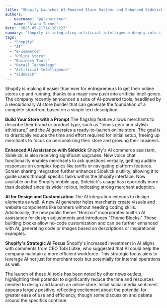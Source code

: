```yaml
---
title: "Shopify Launches AI-Powered Store Builder and Enhanced Sidekick"
authors:
  - username: '@alanaturner'
    name: 'Alana Turner'
date: "2025-05-21T14:20:22Z"
summary: "Shopify is integrating artificial intelligence deeply into its platform, unveiling an AI-powered store builder that lets merchants create a foundational online store with a single prompt. The update also brings significant enhancements to its AI assistant, Sidekick, including voice chat and screen sharing capabilities, aiming to streamline e-commerce operations and lower the barrier to entry for new businesses."
tags:
  - "Shopify"
  - "AI"
  - "E-commerce"
  - "Online Store"
  - "Business Tools"
  - "Retail Technology"
  - "Artificial Intelligence"
  - "Sidekick"
---
```


Shopify is making it easier than ever for entrepreneurs to get their online stores up and running, thanks to a major new push into artificial intelligence. The company recently announced a suite of AI-powered tools, headlined by a revolutionary AI store builder that can generate the foundation of a complete storefront based on a simple text description.

**Build Your Store with a Prompt**
The flagship feature allows merchants to describe their brand or product type, such as "tennis gear and stylish athleisure," and the AI generates a ready-to-launch online store. The goal is to drastically reduce the time and effort required for initial setup, freeing up merchants to focus on personalizing their store and growing their business.

**Enhanced AI Assistance with Sidekick**
Shopify's AI commerce assistant, Sidekick, is also receiving significant upgrades. New voice chat functionality enables merchants to ask questions verbally, getting audible responses on complex topics like tariffs or navigating platform features. Screen sharing integration further enhances Sidekick's utility, allowing it to guide users through specific tasks within the Shopify interface. Now available on the Shopify mobile app, Sidekick's usage has reportedly more than doubled since its wider rollout, indicating strong merchant adoption.

**AI for Design and Customization**
The AI integration extends to design elements as well. A new AI generator helps merchants create visuals and website components like banners without needing coding skills. Additionally, the new public theme "Horizon" incorporates built-in AI assistance for design adjustments and introduces "Theme Blocks." These building blocks allow no-code customization and can be further enhanced with AI, generating code or images based on descriptions or inspirational examples.

**Shopify's Strategic AI Focus**
Shopify's increased investment in AI aligns with comments from CEO Tobi Lütke, who suggested that AI could help the company maintain a more efficient workforce. This strategic focus aims to leverage AI not just for merchant tools but potentially for internal operations as well.

The launch of these AI tools has been noted by other news outlets, highlighting their potential to significantly reduce the time and resources needed to design and launch an online store. Initial social media sentiment appears largely positive, reflecting excitement about the potential for greater ease of use and efficiency, though some discussion and debate around the specifics continue.

